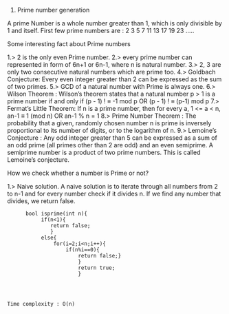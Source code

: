 1. Prime number generation

A prime Number is a whole number greater than 1, which is only divisible by 1 and itself. First few prime numbers are : 2 3 5 7 11 13 17 19 23 …..

Some interesting fact about Prime numbers

1.>  2 is the only even Prime number.
2.>  every prime number can represented in form of 6n+1 or 6n-1, where n is natural number.
3.>  2, 3 are only two consecutive natural numbers which are prime too.
4.>  Goldbach Conjecture: Every even integer greater than 2 can be expressed as the sum of two primes.
5.>  GCD of a natural number with Prime is always one.
6.>  Wilson Theorem : Wilson’s theorem states that a natural number p > 1 is a prime number if and only if
            (p - 1) ! ≡  -1   mod p 
            OR  (p - 1) ! ≡  (p-1) mod p
7.>  Fermat’s Little Theorem: If n is a prime number, then for every a, 1 <= a < n,
             an-1 ≡ 1 (mod n)
             OR 
             an-1 % n = 1 
8.>  Prime Number Theorem : The probability that a given, randomly chosen number n is prime is inversely proportional to its number of          digits, or to the logarithm of n.
9.>  Lemoine’s Conjecture : Any odd integer greater than 5 can be expressed as a sum of an odd prime (all primes other than 2 are odd) and      an even semiprime. A semiprime number is a product of two prime numbers. This is called Lemoine’s conjecture.

How we check whether a number is Prime or not?

1.> Naive solution.
          A naive solution is to iterate through all numbers from 2 to n-1 and for every number check if it divides n. If we find any                 number that divides, we return false.
          
          bool isprime(int n){
               if(n<1){
                  return false;
                  }
               else{
                   for(i=2;i<n;i++){
                       if(n%i==0){
                           return false;}
                           }
                           return true;
                           }
                           
                           
                           
                           
    Time complexity : O(n)
